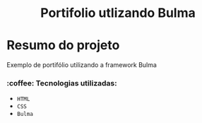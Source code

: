 <h1 align="center"> Portifolio utlizando Bulma </h1>

# Resumo do projeto
Exemplo de portifólio utilizando a framework Bulma 

<h3 align="left"> :coffee: Tecnologias utilizadas: </h3>

- ``HTML``
- ``CSS``
- ``Bulma``

